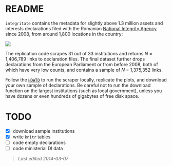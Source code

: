 # README

`integritate` contains the metadata for slightly above 1.3 million assets and interests declarations filed with the Romanian [National Integrity Agency](http://integritate.eu/) since 2008, from around 1,800 locations in the country:

![](geo.png)

The replication code scrapes 31 out of 33 institutions and returns _N_ = 1,406,789 links to declaration files. The final dataset further drops declarations from the European Parliament or from before 2008, both of which have very low counts, and contains a sample of _N_ = 1,375,352 links.

Follow the [`HOWTO`](HOWTO.md) to run the scraper locally, replicate the plots, and download your own sample of declarations. Be careful not to run the download function on the largest institutions (such as local government), unless you have dozens or even hundreds of gigabytes of free disk space.

[issues]: https://github.com/briatte/integritate/issues

# TODO

- [x] download sample institutions
- [x] write `knitr` tables
- [ ] code empty declarations
- [ ] code ministerial DI data

> _Last edited 2014-03-07_
